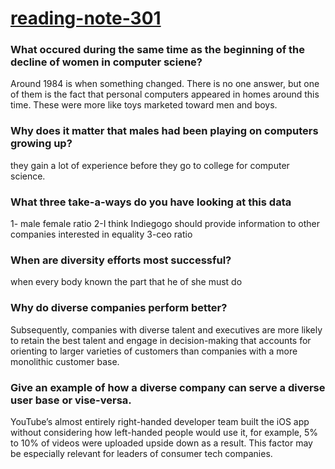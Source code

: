 # [reading-note-301](https://mohammadsilwadi.github.io/reading-note-301/)

### What occured during the same time as the beginning of the decline of women in computer sciene?

Around 1984 is when something changed. There is no one answer, but one of them is the fact that personal computers appeared in homes around this time. These were more like toys marketed toward men and boys.

### Why does it matter that males had been playing on computers growing up?
they gain a lot of experience before they go to college for computer science.

### What three take-a-ways do you have looking at this data 
1- male female ratio
2-I think Indiegogo should provide information to other companies interested in equality
3-ceo ratio

### When are diversity efforts most successful?
when every body known the part that he of she must do 

### Why do diverse companies perform better?
Subsequently, companies with diverse talent and executives are more likely to retain the best talent and engage in decision-making that accounts for orienting to larger varieties of customers than companies with a more monolithic customer base.
### Give an example of how a diverse company can serve a diverse user base or vise-versa.

YouTube’s almost entirely right-handed developer team built the iOS app without considering how left-handed people would use it, for example, 5% to 10% of videos were uploaded upside down as a result. This factor may be especially relevant for leaders of consumer tech companies.